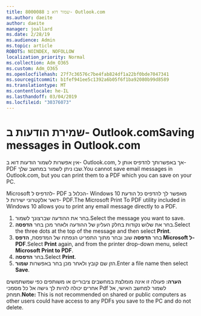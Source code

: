 ```yaml
---
title: 8000088 שמור דוא ב- Outlook.com
ms.author: daeite
author: daeite
manager: joallard
ms.date: 2/28/19
ms.audience: Admin
ms.topic: article
ROBOTS: NOINDEX, NOFOLLOW
localization_priority: Normal
ms.collection: Adm_O365
ms.custom: Adm_O365
ms.openlocfilehash: 27f7c36576c7be4fab824df1a22bf0bde7047341
ms.sourcegitcommit: b1fef941ee5c1392a6b05f6f1ba92080b99d8589
ms.translationtype: MT
ms.contentlocale: he-IL
ms.lasthandoff: 03/04/2019
ms.locfileid: "30376073"
---
```

# <a name="saving-messages-in-outlookcom"></a><span data-ttu-id="bb8a6-102">שמירת הודעות ב- Outlook.com</span><span class="sxs-lookup"><span data-stu-id="bb8a6-102">Saving messages in Outlook.com</span></span>

<span data-ttu-id="bb8a6-103">אין אפשרות לשמור הודעות דוא ב- Outlook.com, אך באפשרותך להדפיס אותן ל- PDF שבו ניתן לשמור במחשב שלך.</span><span class="sxs-lookup"><span data-stu-id="bb8a6-103">You cannot save email messages in Outlook.com, but you can print them to a PDF which you can save on your PC.</span></span>

<span data-ttu-id="bb8a6-104">Microsoft להדפיס ל- PDF הכלול ב- Windows 10 מאפשר לך להדפיס כל הודעת דואר אלקטרוני ישירות ל- PDF.</span><span class="sxs-lookup"><span data-stu-id="bb8a6-104">The Microsoft Print To PDF utility included in Windows 10 allows you to print any email message directly to a PDF.</span></span>

1. <span data-ttu-id="bb8a6-105">בחר את ההודעה שברצונך לשמור.</span><span class="sxs-lookup"><span data-stu-id="bb8a6-105">Select the message you want to save.</span></span>
2. <span data-ttu-id="bb8a6-106">בחר את שלוש נקודות בחלק העליון של ההודעה ולאחר מכן בחר **הדפסה**.</span><span class="sxs-lookup"><span data-stu-id="bb8a6-106">Select the three dots at the top of the message and then select **Print**.</span></span>
3. <span data-ttu-id="bb8a6-107">בחר **הדפסה** שוב ובחר מתוך התפריט הנפתח של המדפסת, **הדפס Microsoft ל- PDF**.</span><span class="sxs-lookup"><span data-stu-id="bb8a6-107">Select **Print** again, and from the printer drop-down menu, select **Microsoft Print to PDF**.</span></span>
4. <span data-ttu-id="bb8a6-108">בחר **הדפסה**.</span><span class="sxs-lookup"><span data-stu-id="bb8a6-108">Select **Print**.</span></span>
5. <span data-ttu-id="bb8a6-109">הזן שם קובץ ולאחר מכן בחר באפשרות **שמור**.</span><span class="sxs-lookup"><span data-stu-id="bb8a6-109">Enter a file name then select **Save**.</span></span>

<span data-ttu-id="bb8a6-110">**הערה:** פעולה זו אינה מומלצת במחשבים ציבוריים או משותפים כפי שמשתמשים אחרים יכולה להיות לך גישה אל כל מסמכי Pdf לשמור למחשב האישי, אל תמחק.</span><span class="sxs-lookup"><span data-stu-id="bb8a6-110">**Note:** This is not recommended on shared or public computers as other users could have access to any PDFs you save to the PC and do not delete.</span></span>
